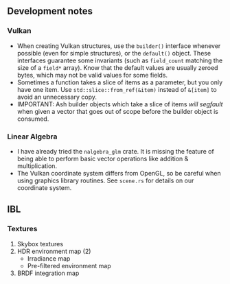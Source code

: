 ## Development notes
### Vulkan
* When creating Vulkan structures, use the `builder()` interface
    whenever possible (even for simple structures), or the `default()` object.
    These interfaces guarantee some invariants
    (such as `field_count` matching the size of a `field*` array).
    Know that the default values are usually zeroed bytes,
    which may not be valid values for some fields.
* Sometimes a function takes a slice of items as a parameter, but you only have one item.
    Use `std::slice::from_ref(&item)` instead of `&[item]` to avoid an unnecessary copy.
* IMPORTANT: Ash builder objects which take a slice of items
    _will segfault_ when given a vector that goes out of scope
    before the builder object is consumed.
### Linear Algebra
* I have already tried the `nalgebra_glm` crate.
    It is missing the feature of being able to perform basic vector operations
    like addition & multiplication.
* The Vulkan coordinate system differs from OpenGL,
    so be careful when using graphics library routines.
    See `scene.rs` for details on our coordinate system.

## IBL
### Textures
1. Skybox textures
2. HDR environment map (2)
    * Irradiance map
    * Pre-filtered environment map
3. BRDF integration map